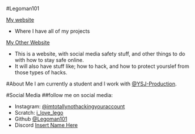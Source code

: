 #Legoman101

[My website](https://Legoman101.github.io)
- Where I have all of my projects

[My Other Website](https://hacking-people.github.io)
- This is a website, with social media safety stuff, and other things to do with how to stay safe online.
- It will also have stuff like; how to hack, and how to protect yourslef from those types of hacks.

#About Me
I am currently a student
and I work with [@YSJ-Production](https://github.com/YSJ-Production).

#Social Media
##follow me on social media:
- Instagram: [@imtotallynothackingyouraccount](https://www.instagram.com/imtotallynothackingyouraccount/)
- Scratch: [i_love_lego](https://scratch.mit.edu/users/i_love_lego/)
- Github [@Legoman101](https://github.com/legoman101/)
- Discord [Insert Name Here](https://discord.gg/Uk3h7JQ22f)
